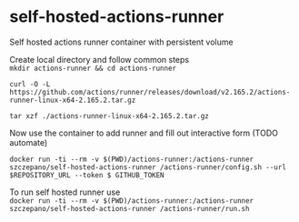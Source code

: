 # self-hosted-actions-runner
Self hosted actions runner container with persistent volume

Create local directory and follow common steps  
`mkdir actions-runner && cd actions-runner`  

`curl -O -L https://github.com/actions/runner/releases/download/v2.165.2/actions-runner-linux-x64-2.165.2.tar.gz`  

`tar xzf ./actions-runner-linux-x64-2.165.2.tar.gz`  

Now use the container to add runner and fill out interactive form (TODO automate)  

`docker run -ti --rm -v $(PWD)/actions-runner:/actions-runner szczepano/self-hosted-actions-runner /actions-runner/config.sh --url $REPOSITORY_URL --token $ GITHUB_TOKEN`

To run self hosted runner use  
`docker run -ti --rm -v $(PWD)/actions-runner:/actions-runner szczepano/self-hosted-actions-runner /actions-runner/run.sh`
